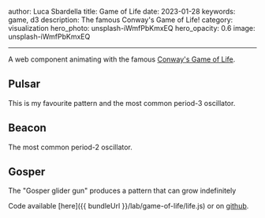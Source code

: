 author: Luca Sbardella
title: Game of Life
date: 2023-01-28
keywords: game, d3
description: The famous Conway's Game of Life!
category: visualization
hero_photo: unsplash-iWmfPbKmxEQ
hero_opacity: 0.6
image: unsplash-iWmfPbKmxEQ

---

<script type="module" src="{{ bundleUrl }}/lab/game-of-life/life.js"></script>

A web component animating with the famous [Conway's Game of Life](https://en.wikipedia.org/wiki/Conway%27s_Game_of_Life).

## Pulsar

This is my favourite pattern and the most common period-3 oscillator.

<game-of-life aspect-ratio="60%" pattern-url="{{ bundleUrl }}/lab/game-of-life/pulsar.csv" speed=500></game-of-life>

## Beacon

The most common period-2 oscillator.

<game-of-life aspect-ratio="40%" pattern-url="{{ bundleUrl }}/lab/game-of-life/beacon.csv" speed=500></game-of-life>

## Gosper

The "Gosper glider gun" produces a pattern that can grow indefinitely

<game-of-life aspect-ratio="60%" pattern-url="{{ bundleUrl }}/lab/game-of-life/gosper.csv" speed=200></game-of-life>


Code available [here]({{ bundleUrl }}/lab/game-of-life/life.js) or on [github](https://github.com/lsbardel/lucasbardella.com/blob/main/content/lab/game-of-life/life.js).
